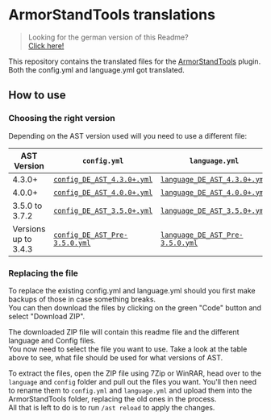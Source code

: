 [readme_de]: https://github.com/Andre601/ArmorStand-Tools/blob/master/README.md

[plugin]: https://www.spigotmc.org/resources/2237/

[config_4.3.0+]: https://github.com/Andre601/ArmorStand-Tools/blob/master/config/config_DE_AST_4.3.0+.yml
[language_4.3.0+]: https://github.com/Andre601/ArmorStand-Tools/blob/master/language/language_DE_AST_4.3.0+.yml

[config_4.0.0+]: https://github.com/Andre601/ArmorStand-Tools/blob/master/config/config_DE_AST_4.0.0+.yml
[language_4.0.0+]: https://github.com/Andre601/ArmorStand-Tools/blob/master/language/language_DE_AST_4.0.0+.yml

[config_3.5.0+]: https://github.com/Andre601/ArmorStand-Tools/blob/master/config/config_DE_AST_3.5.0+.yml
[language_3.5.0+]: https://github.com/Andre601/ArmorStand-Tools/blob/master/language/language_DE_AST_3.5.0+.yml

[config_pre_3.5.0]: https://github.com/Andre601/ArmorStand-Tools/blob/master/config/config_DE_AST_Pre-3.5.0.yml
[language_pre_3.5.0]: https://github.com/Andre601/ArmorStand-Tools/blob/master/language/language_DE_AST_Pre-3.5.0.yml

# ArmorStandTools translations
> Looking for the german version of this Readme?  
> [Click here!][readme_de]

This repository contains the translated files for the [ArmorStandTools][plugin] plugin. Both the config.yml and language.yml got translated.

## How to use

### Choosing the right version
Depending on the AST version used will you need to use a different file:

| AST Version          | `config.yml`                                      | `language.yml`                                        |
| -------------------- | ------------------------------------------------- | ----------------------------------------------------- |
| 4.3.0+               | [`config_DE_AST_4.3.0+.yml`][config_4.3.0+]       | [`language_DE_AST_4.3.0+.yml`][language_4.3.0+]       |
| 4.0.0+               | [`config_DE_AST_4.0.0+.yml`][config_4.0.0+]       | [`language_DE_AST_4.0.0+.yml`][language_4.0.0+]       |
| 3.5.0 to 3.7.2       | [`config_DE_AST_3.5.0+.yml`][config_3.5.0+]       | [`language_DE_AST_3.5.0+.yml`][language_3.5.0+]       |
| Versions up to 3.4.3 | [`config_DE_AST_Pre-3.5.0.yml`][config_pre_3.5.0] | [`language_DE_AST_Pre-3.5.0.yml`][language_pre_3.5.0] |

### Replacing the file
To replace the existing config.yml and language.yml should you first make backups of those in case something breaks.  
You can then download the files by clicking on the green "Code" button and select "Download ZIP".

The downloaded ZIP file will contain this readme file and the different language and Config files.  
You now need to select the file you want to use. Take a look at the table above to see, what file should be used for what versions of AST.

To extract the files, open the ZIP file using 7Zip or WinRAR, head over to the `language` and `config` folder and pull out the files you want. You'll then need to rename them to `config.yml` and `language.yml` and upload them into the ArmorStandTools folder, replacing the old ones in the process.  
All that is left to do is to run `/ast reload` to apply the changes.
